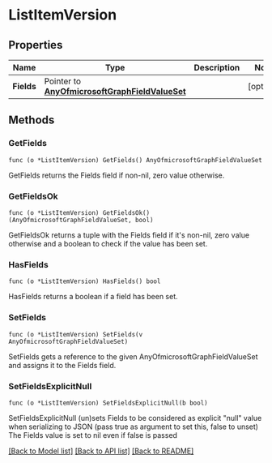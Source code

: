 # ListItemVersion

## Properties

Name | Type | Description | Notes
------------ | ------------- | ------------- | -------------
**Fields** | Pointer to [**AnyOfmicrosoftGraphFieldValueSet**](anyOf&lt;microsoft.graph.fieldValueSet&gt;.md) |  | [optional] 

## Methods

### GetFields

`func (o *ListItemVersion) GetFields() AnyOfmicrosoftGraphFieldValueSet`

GetFields returns the Fields field if non-nil, zero value otherwise.

### GetFieldsOk

`func (o *ListItemVersion) GetFieldsOk() (AnyOfmicrosoftGraphFieldValueSet, bool)`

GetFieldsOk returns a tuple with the Fields field if it's non-nil, zero value otherwise
and a boolean to check if the value has been set.

### HasFields

`func (o *ListItemVersion) HasFields() bool`

HasFields returns a boolean if a field has been set.

### SetFields

`func (o *ListItemVersion) SetFields(v AnyOfmicrosoftGraphFieldValueSet)`

SetFields gets a reference to the given AnyOfmicrosoftGraphFieldValueSet and assigns it to the Fields field.

### SetFieldsExplicitNull

`func (o *ListItemVersion) SetFieldsExplicitNull(b bool)`

SetFieldsExplicitNull (un)sets Fields to be considered as explicit "null" value
when serializing to JSON (pass true as argument to set this, false to unset)
The Fields value is set to nil even if false is passed

[[Back to Model list]](../README.md#documentation-for-models) [[Back to API list]](../README.md#documentation-for-api-endpoints) [[Back to README]](../README.md)


